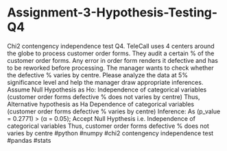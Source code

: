 # Assignment-3-Hypothesis-Testing-Q4
Chi2 contengency independence test                                                                                                                                                 Q4. TeleCall uses 4 centers around the globe to process customer order forms. They audit a certain % of the customer order forms. Any error in order form renders it defective and has to be reworked before processing. The manager wants to check whether the defective % varies by centre. Please analyze the data at 5% significance level and help the manager draw appropriate inferences.                                                                                                                                                                                                                                                                                                                                       Assume Null Hypothesis as Ho: Independence of categorical variables (customer order forms defective % does not varies by centre) Thus, Alternative hypothesis as Ha Dependence of categorical variables (customer order forms defective % varies by centre)                                                                                                   Inference: As (p_value = 0.2771) > (α = 0.05); Accept Null Hypthesis i.e. Independence of categorical variables Thus, customer order forms defective % does not varies by centre
#python #numpy #chi2 contengency independence test #pandas #stats
